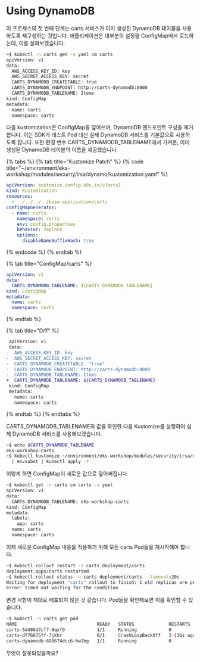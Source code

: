 # Using DynamoDB

이 프로세스의 첫 번째 단계는 carts 서비스가 이미 생성된 DynamoDB 테이블을 사용하도록 재구성하는 것입니다. 애플리케이션은 대부분의 설정을 ConfigMap에서 로드하는데, 이를 살펴보겠습니다.

```bash
~$ kubectl -n carts get -o yaml cm carts
apiVersion: v1
data:
  AWS_ACCESS_KEY_ID: key
  AWS_SECRET_ACCESS_KEY: secret
  CARTS_DYNAMODB_CREATETABLE: true
  CARTS_DYNAMODB_ENDPOINT: http://carts-dynamodb:8000
  CARTS_DYNAMODB_TABLENAME: Items
kind: ConfigMap
metadata:
  name: carts
  namespace: carts
```

다음 kustomization은 ConfigMap을 덮어쓰며, DynamoDB 엔드포인트 구성을 제거합니다. 이는 SDK가 테스트 Pod 대신 실제 DynamoDB 서비스를 기본값으로 사용하도록 합니다. 또한 환경 변수 CARTS\_DYNAMODB\_TABLENAME에서 가져온, 이미 생성된 DynamoDB 테이블의 이름을 제공했습니다.

{% tabs %}
{% tab title="Kustomize Patch" %}
{% code title="~/environment/eks-workshop/modules/security/irsa/dynamo/kustomization.yaml" %}
```yaml
apiVersion: kustomize.config.k8s.io/v1beta1
kind: Kustomization
resources:
  - ../../../../base-application/carts
configMapGenerator:
  - name: carts
    namespace: carts
    env: config.properties
    behavior: replace
    options:
      disableNameSuffixHash: true
```
{% endcode %}
{% endtab %}

{% tab title="ConfigMap/carts" %}
```yaml
apiVersion: v1
data:
  CARTS_DYNAMODB_TABLENAME: ${CARTS_DYNAMODB_TABLENAME}
kind: ConfigMap
metadata:
  name: carts
  namespace: carts
```
{% endtab %}

{% tab title="Diff" %}
```diff
 apiVersion: v1
 data:
-  AWS_ACCESS_KEY_ID: key
-  AWS_SECRET_ACCESS_KEY: secret
-  CARTS_DYNAMODB_CREATETABLE: "true"
-  CARTS_DYNAMODB_ENDPOINT: http://carts-dynamodb:8000
-  CARTS_DYNAMODB_TABLENAME: Items
+  CARTS_DYNAMODB_TABLENAME: ${CARTS_DYNAMODB_TABLENAME}
 kind: ConfigMap
 metadata:
   name: carts
   namespace: carts
```
{% endtab %}
{% endtabs %}

CARTS\_DYNAMODB\_TABLENAME의 값을 확인한 다음 Kustomize를 실행하여 실제 DynamoDB 서비스를 사용해보겠습니다.

```bash
~$ echo $CARTS_DYNAMODB_TABLENAME
eks-workshop-carts
~$ kubectl kustomize ~/environment/eks-workshop/modules/security/irsa/dynamo \
  | envsubst | kubectl apply -f-
```

이렇게 하면 ConfigMap이 새로운 값으로 덮어써집니다.

```bash
~$ kubectl get -n carts cm carts -o yaml
apiVersion: v1
data:
  CARTS_DYNAMODB_TABLENAME: eks-workshop-carts
kind: ConfigMap
metadata:
  labels:
    app: carts
  name: carts
  namespace: carts
```

이제 새로운 ConfigMap 내용을 적용하기 위해 모든 carts Pod들을 재시작해야 합니다.

```bash
~$ kubectl rollout restart -n carts deployment/carts
deployment.apps/carts restarted
~$ kubectl rollout status -n carts deployment/carts --timeout=20s
Waiting for deployment "carts" rollout to finish: 1 old replicas are pending termination...
error: timed out waiting for the condition
```

변경 사항이 제대로 배포되지 않은 것 같습니다. Pod들을 확인해보면 이를 확인할 수 있습니다.

```bash
~$ kubectl -n carts get pod
NAME                              READY   STATUS             RESTARTS        AGE
carts-5d486d7cf7-8qxf9            1/1     Running            0               5m49s
carts-df76875ff-7jkhr             0/1     CrashLoopBackOff   3 (36s ago)     2m2s
carts-dynamodb-698674dcc6-hw2bg   1/1     Running            0               20m
```

무엇이 잘못되었을까요?

